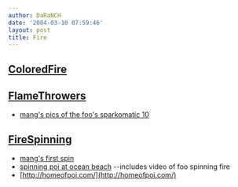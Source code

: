 ```yaml
---
author: DaRaNCH
date: '2004-03-10 07:59:46'
layout: post
title: Fire
---
```


## [ColoredFire](ColoredFire.html)

## [FlameThrowers](FlameThrowers.html)

* [mang's pics of the foo's sparkomatic 10](http://www.monkeyview.net/id/560/ranchtronics/03_25/index.vhtml)

## [FireSpinning](FireSpinning.html)

* [mang's first spin](http://www.monkeyview.net/id/560/fire/first_spin/index.vhtml)
* [spinning poi at ocean beach](http://www.booyaka.com/~rkumar/potteryfire/) --includes video of foo spinning fire
* [http://homeofpoi.com/](http://homeofpoi.com/)
